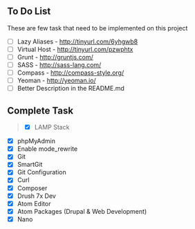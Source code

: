## To Do List

These are few task that need to be implemented on this project
- [ ] Lazy Aliases - http://tinyurl.com/6yhgwb8
- [ ] Virtual Host - http://tinyurl.com/pzwphtx
- [ ] Grunt - http://gruntjs.com/
- [ ] SASS - http://sass-lang.com/
- [ ] Compass - http://compass-style.org/
- [ ] Yeoman - http://yeoman.io/
- [ ] Better Description in the README.md

## Complete Task

>- [x] LAMP Stack
- [x] phpMyAdmin
- [x] Enable mode_rewrite
- [x] Git
- [x] SmartGit
- [x] Git Configuration
- [x] Curl
- [x] Composer
- [x] Drush 7x Dev
- [x] Atom Editor
- [x] Atom Packages (Drupal & Web Development)
- [x] Nano
